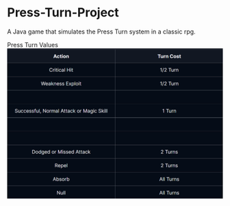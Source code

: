 # Press-Turn-Project
A Java game that simulates the Press Turn system in a classic rpg.

Press Turn Values
![Press Turn Values](PressTurnValue.png)